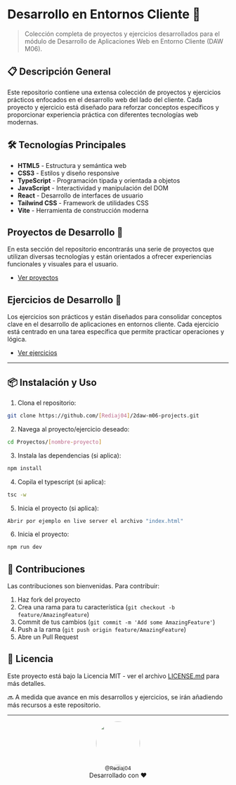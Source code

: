 # Desarrollo en Entornos Cliente 🚀

> Colección completa de proyectos y ejercicios desarrollados para el módulo de Desarrollo de Aplicaciones Web en Entorno Cliente (DAW M06).

## 📋 Descripción General

Este repositorio contiene una extensa colección de proyectos y ejercicios prácticos enfocados en el desarrollo web del lado del cliente. Cada proyecto y ejercicio está diseñado para reforzar conceptos específicos y proporcionar experiencia práctica con diferentes tecnologías web modernas.

## 🛠️ Tecnologías Principales

- **HTML5** - Estructura y semántica web
- **CSS3** - Estilos y diseño responsive
- **TypeScript** - Programación tipada y orientada a objetos
- **JavaScript** - Interactividad y manipulación del DOM
- **React** - Desarrollo de interfaces de usuario
- **Tailwind CSS** - Framework de utilidades CSS
- **Vite** - Herramienta de construcción moderna

## Proyectos de Desarrollo 🚀

En esta sección del repositorio encontrarás una serie de proyectos que utilizan diversas tecnologías y están orientados a ofrecer experiencias funcionales y visuales para el usuario.

- [Ver proyectos](https://github.com/Rediaj04/2daw-m06-projects/tree/main/Proyectos)

## Ejercicios de Desarrollo 🔧

Los ejercicios son prácticos y están diseñados para consolidar conceptos clave en el desarrollo de aplicaciones en entornos cliente. Cada ejercicio está centrado en una tarea específica que permite practicar operaciones y lógica.

- [Ver ejercicios](https://github.com/Rediaj04/2daw-m06-projects/tree/main/Ejercicios)

---

## 📦 Instalación y Uso

1. Clona el repositorio:
```bash
git clone https://github.com/[Rediaj04]/2daw-m06-projects.git
```

2. Navega al proyecto/ejercicio deseado:
```bash
cd Proyectos/[nombre-proyecto]
```

3. Instala las dependencias (si aplica):
```bash
npm install
```

4. Copila el typescript (si aplica):
```bash
tsc -w
```

5. Inicia el proyecto (si aplica):
```bash
Abrir por ejemplo en live server el archivo "index.html"
```

6. Inicia el proyecto:
```bash
npm run dev
```

## 🤝 Contribuciones

Las contribuciones son bienvenidas. Para contribuir:

1. Haz fork del proyecto
2. Crea una rama para tu característica (`git checkout -b feature/AmazingFeature`)
3. Commit de tus cambios (`git commit -m 'Add some AmazingFeature'`)
4. Push a la rama (`git push origin feature/AmazingFeature`)
5. Abre un Pull Request

## 📝 Licencia

Este proyecto está bajo la Licencia MIT - ver el archivo [LICENSE.md](LICENSE.md) para más detalles.

🔜 A medida que avance en mis desarrollos y ejercicios, se irán añadiendo más recursos a este repositorio.

---
<div align="center">
  <a href="https://github.com/Rediaj04">
    <img src="https://github.com/Rediaj04.png" width="100" height="100" style="border-radius: 50%;">
    <br>
    <sub>@Rediaj04</sub>
  </a>
  <br>
  Desarrollado con ❤️
</div>
